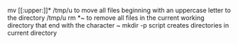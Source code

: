 mv [[:upper:]]* /tmp/u to move all files beginning with an uppercase letter to the directory /tmp/u
rm *~ to remove all files in the current working directory that end with the character ~
mkdir -p script creates directories in current directory
